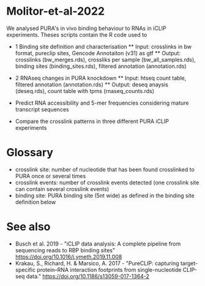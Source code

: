 # Molitor-et-al-2022

We analysed PURA's in vivo binding behaviour to RNAs in iCLIP experiments. Theses scripts contain the R code used to

* 1 Binding site definition and characterisation
** Input: crosslinks in bw format, pureclip sites, Gencode Annotaiton (v31) as gtf
** Output: crosslinks (bw_merges.rds), crossliks per sample (bw_all_samples.rds), binding sites (binding_sites.rds), filtered annotation (annotation.rds)

* 2 RNAseq changes in PURA knockdown
** Input: htseq count table, filtered annotation (annotation.rds)
** Output: deseq anaysis (deseq.rds), count table with tpms (rnaseq_counts.rds)



* Predict RNA accessibility and 5-mer frequencies considering mature transcript sequences
* Compare the crosslink patterns in three different PURA iCLIP experiments 


# Glossary

- crosslink site: number of nucleotide that has been found crosslinked to PURA once or several times
- crosslink events: number of crosslink events detected (one crosslink site can contain several crosslink events)
- binding site: PURA binding site (5nt wide) as defined in the binding site definition below

# See also

- Busch et al. 2019 - "iCLIP data analysis: A complete pipeline from sequencing reads to RBP binding sites" https://doi.org/10.1016/j.ymeth.2019.11.008
- Krakau, S., Richard, H. & Marsico, A. 2017 - "PureCLIP: capturing target-specific protein–RNA interaction footprints from single-nucleotide CLIP-seq data." https://doi.org/10.1186/s13059-017-1364-2
